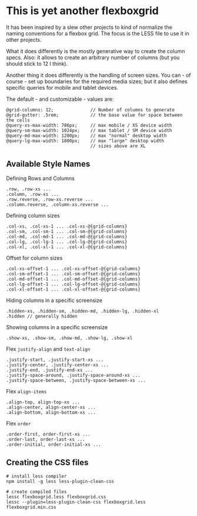 # This is yet another flexboxgrid

It has been inspired by a slew other projects to kind of normalize the naming conventions for a flexbox grid. The focus is the LESS file to use it in other projects.

What it does differently is the mostly generative way to create the column specs. Also: it allows to create an arbitrary number of columns (but you should stick to 12 I think).

Another thing it does differently is the handling of screen sizes. You can - of course - set up boundaries for the required media sizes; but it also defines specific queries for mobile and tablet devices.

The default - and customizable - values are:

	@grid-columns: 12;       		// Number of columns to generate
	@grid-gutter: .5rem;			// the base value for space between the cells
	@query-xs-max-width: 786px;		// max mobile / XS device width
	@query-sm-max-width: 1024px;	// max tablet / SM device width
	@query-md-max-width: 1200px;	// max "normal" desktop width
	@query-lg-max-width: 1800px;	// max "large" desktop width
									// sizes above are XL

## Available Style Names

Defining Rows and Columns

	.row, .row-xs ...
	.column, .row-xs ...
	.row.reverse, .row-xs.reverse ...
	.column.reverse, .column-xs.reverse ...

Defining column sizes

	.col-xs, .col-xs-1 ... .col-xs-@{grid-columns}
	.col-sm, .col-sm-1 ... .col-sm-@{grid-columns}
	.col-md, .col-md-1 ... .col-md-@{grid-columns}
	.col-lg, .col-lg-1 ... .col-lg-@{grid-columns}
	.col-xl, .col-xl-1 ... .col-xl-@{grid-columns}

Offset for column sizes

	.col-xs-offset-1 ... .col-xs-offset-@{grid-columns}
	.col-sm-offset-1 ... .col-sm-offset-@{grid-columns}
	.col-md-offset-1 ... .col-md-offset-@{grid-columns}
	.col-lg-offset-1 ... .col-lg-offset-@{grid-columns}
	.col-xl-offset-1 ... .col-xl-offset-@{grid-columns}


Hiding columns in a specific screensize

	.hidden-xs, .hidden-sm, .hidden-md, .hidden-lg, .hidden-xl
	.hidden // generally hidden

Showing columns in a specific screensize

	.show-xs, .show-sm, .show-md, .show-lg, .show-xl

Flex `justify-align` and `text-align`

	.justify-start, .justify-start-xs ...
	.justify-center, .justify-center-xs ...
	.justify-end, .justify-end-xs ...	
	.justify-space-around, .justify-space-around-xs ...
	.justify-space-between, .justify-space-between-xs ...

Flex `align-items`

	.align-top, align-top-xs ...
	.align-center, align-center-xs ...
	.align-bottom, align-bottom-xs ...

Flex `order`

	.order-first, order-first-xs ...
	.order-last, order-last-xs ...
	.order-initial, order-initial-xs ...

## Creating the CSS files

	# install less compiler
	npm install -g less less-plugin-clean-css
	
	# create compiled files
	lessc flexboxgrid.less flexboxgrid.css
	lessc --plugin=less-plugin-clean-css flexboxgrid.less flexboxgrid.min.css